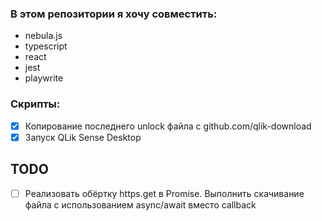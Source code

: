 ### В этом репозитории я хочу совместить:

- nebula.js
- typescript
- react
- jest
- playwrite

### Скрипты:

- [x] Копирование последнего unlock файла c github.com/qlik-download
- [x] Запуск QLik Sense Desktop

## TODO

- [ ] Реализовать обёртку https.get в Promise. Выполнить скачивание файла с использованием async/await вместо callback
